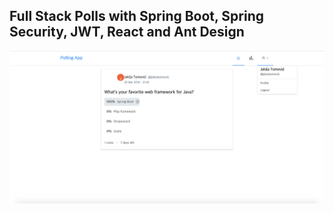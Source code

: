 ## Full Stack Polls with Spring Boot, Spring Security, JWT, React and Ant Design

![App Screenshot](screenshot.png)
